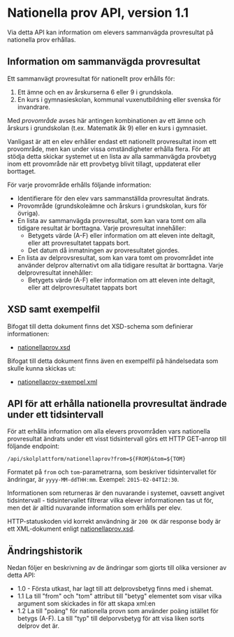 Nationella prov API, version 1.1
================================
Via detta API kan information om elevers sammanvägda provresultat på nationella prov erhållas.

Information om sammanvägda provresultat
--------------------------------------
Ett sammanvägt provresultat för nationellt prov erhålls för:

1. Ett ämne och en av årskurserna 6 eller 9 i grundskola.
2. En kurs i gymnasieskolan, kommunal vuxenutbildning eller svenska för invandrare.

Med _provområde_ avses här antingen kombinationen av ett ämne och årskurs i grundskolan (t.ex. Matematik åk 9) eller en kurs i gymnasiet.

Vanligast är att en elev erhåller endast ett nationellt provresultat inom ett provområde, men kan under vissa omständigheter erhålla flera. För att stödja detta skickar systemet ut en lista av alla sammanvägda provbetyg inom ett provområde när ett provbetyg blivit tillagt, uppdaterat eller borttaget.

För varje provområde erhålls följande information:

- Identifierare för den elev vars sammanställda provresultat ändrats.
- Provområde (grundskoleämne och årskurs i grundskolan, kurs för övriga).
- En lista av sammanvägda provresultat, som kan vara tomt om alla tidigare resultat är borttagna. Varje provresultat innehåller:
	- Betygets värde (A-F) eller information om att eleven inte deltagit, eller att provresultatet tappats bort.
	- Det datum då inmatningen av provresultatet gjordes.
- En lista av delprovsresultat, som kan vara tomt om provområdet inte använder delprov alternativt om alla tidigare resultat är borttagna. Varje delprovresultat innehåller:
	- Betygets värde (A-F) eller information om att eleven inte deltagit, eller att delprovresultatet tappats bort

XSD samt exempelfil
-------------------
Bifogat till detta dokument finns det XSD-schema som definierar informationen:
- [nationellaprov.xsd](nationellaprov.xsd)

Bifogat till detta dokument finns även en exempelfil på händelsedata som skulle kunna skickas ut:
- [nationellaprov-exempel.xml](nationellaprov-exempel.xml)

API för att erhålla nationella provresultat ändrade under ett tidsintervall
---------------------------------------------------------------------------
För att erhålla information om alla elevers provområden vars nationella provresultat ändrats under ett visst tidsintervall görs ett HTTP GET-anrop till följande endpoint:

    /api/skolplattform/nationellaprov?from=${FROM}&tom=${TOM}

Formatet på `from` och `tom`-parametrarna, som beskriver tidsintervallet för ändringar, är `yyyy-MM-ddTHH:mm`. Exempel: `2015-02-04T12:30`.

Informationen som returneras är den nuvarande i systemet, oavsett angivet tidsintervall - tidsintervallet filtrerar vilka elever informationen tas ut för, men det är alltid nuvarande information som erhålls per elev.

HTTP-statuskoden vid korrekt användning är `200 OK` där response body är ett XML-dokument enligt [nationellaprov.xsd](nationellaprov.xsd).

Ändringshistorik
----------------
Nedan följer en beskrivning av de ändringar som gjorts till olika versioner av detta API:
- 1.0 - Första utkast, har lagt till att delprovsbetyg finns med i shemat.
- 1.1 La till "from" och "tom" attribut till "betyg" elementet som visar vilka argument som skickades in för att skapa xml:en
- 1.2 La till "poäng" för nationella provn som använder poäng istället för betygs (A-F). La till "typ" till delporvsbetyg för att visa liken sorts delprov det är.
